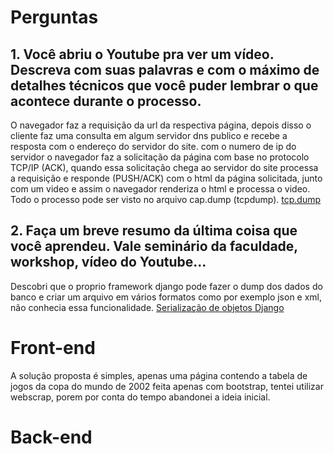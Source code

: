 # Perguntas
## 1. Você abriu o Youtube pra ver um vídeo. Descreva com suas palavras e com o máximo de detalhes técnicos que você puder lembrar o que acontece durante o processo.
O navegador faz a requisição da url da respectiva página,
depois disso o cliente faz uma consulta em algum servidor dns publico e recebe a resposta com o endereço do servidor do site.
com o numero de ip do servidor o navegador faz a solicitação da página com base no protocolo TCP/IP (ACK), quando essa solicitação chega ao servidor do site processa a requisição e responde (PUSH/ACK) com o html da página solicitada, junto com um video e assim o navegador renderiza o html e processa o video.
Todo o processo pode ser visto no arquivo cap.dump (tcpdump).
[tcp.dump](tcp.dump)

## 2. Faça um breve resumo da última coisa que você aprendeu. Vale seminário da faculdade, workshop, vídeo do Youtube...
Descobri que o proprio framework django pode fazer o dump dos dados do banco e criar um arquivo em vários formatos como por exemplo json e xml, não conhecia essa funcionalidade.
[Serialização de objetos Django](https://docs.djangoproject.com/pt-br/2.1/topics/serialization/)


# Front-end
A solução proposta é simples, apenas uma página contendo a tabela de jogos da copa do mundo de 2002 feita apenas com bootstrap, tentei utilizar webscrap, porem por conta do tempo abandonei a ideia inicial.

# Back-end    